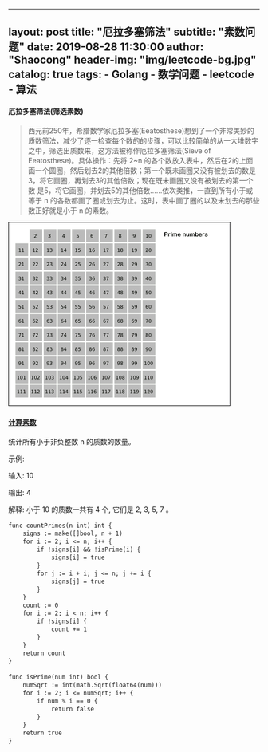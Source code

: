 
---
layout:     post
title:      "厄拉多塞筛法"
subtitle:   "素数问题"
date:       2019-08-28 11:30:00
author:     "Shaocong"
header-img: "img/leetcode-bg.jpg"
catalog: true
tags:
    - Golang
    - 数学问题
    - leetcode
    - 算法
---

#### 厄拉多塞筛法(筛选素数)

> 西元前250年，希腊数学家厄拉多塞(Eeatosthese)想到了一个非常美妙的质数筛法，减少了逐一检查每个数的的步骤，可以比较简单的从一大堆数字之中，筛选出质数来，这方法被称作厄拉多塞筛法(Sieve of Eeatosthese)。具体操作：先将 2~n 的各个数放入表中，然后在2的上面画一个圆圈，然后划去2的其他倍数；第一个既未画圈又没有被划去的数是3，将它画圈，再划去3的其他倍数；现在既未画圈又没有被划去的第一个数 是5，将它画圈，并划去5的其他倍数……依次类推，一直到所有小于或等于 n 的各数都画了圈或划去为止。这时，表中画了圈的以及未划去的那些数正好就是小于 n 的素数。 


![厄拉多塞筛法](/img/in-post/Sieve_of_Eratosthenes_animation.gif)

#### [计算素数](https://leetcode-cn.com/problems/count-primes/)

统计所有小于非负整数 n 的质数的数量。

示例:

输入: 10

输出: 4

解释: 小于 10 的质数一共有 4 个, 它们是 2, 3, 5, 7 。

```golang
func countPrimes(n int) int {
	signs := make([]bool, n + 1)
	for i := 2; i <= n; i++ {
		if !signs[i] && !isPrime(i) {
			signs[i] = true
		}
		for j := i + i; j <= n; j += i {
			signs[j] = true
		}
	}
	count := 0
	for i := 2; i < n; i++ {
		if !signs[i] {
			count += 1
		}
	}
	return count
}

func isPrime(num int) bool {
	numSqrt := int(math.Sqrt(float64(num)))
	for i := 2; i <= numSqrt; i++ {
		if num % i == 0 {
			return false
		}
	}
	return true
}
```

